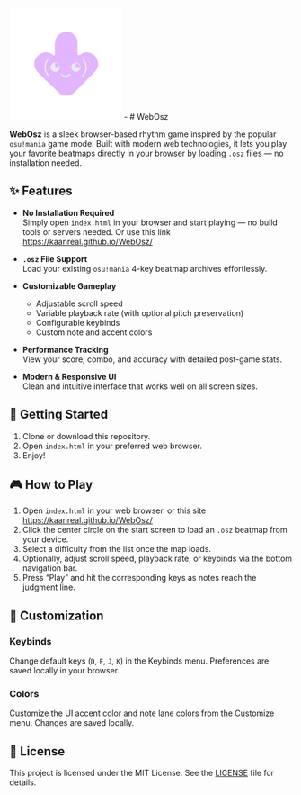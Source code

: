 <img src="assets/logo.png" alt="WebOsz Logo" width="200">   -   # WebOsz


**WebOsz** is a sleek browser-based rhythm game inspired by the popular `osu!mania` game mode. Built with modern web technologies, it lets you play your favorite beatmaps directly in your browser by loading `.osz` files — no installation needed.

## ✨ Features

- **No Installation Required**  
  Simply open `index.html` in your browser and start playing — no build tools or servers needed.
  Or use this link https://kaanreal.github.io/WebOsz/

- **`.osz` File Support**  
  Load your existing `osu!mania` 4-key beatmap archives effortlessly.

- **Customizable Gameplay**  
  - Adjustable scroll speed  
  - Variable playback rate (with optional pitch preservation)  
  - Configurable keybinds  
  - Custom note and accent colors

- **Performance Tracking**  
  View your score, combo, and accuracy with detailed post-game stats.

- **Modern & Responsive UI**  
  Clean and intuitive interface that works well on all screen sizes.

## 🚀 Getting Started

1. Clone or download this repository.  
2. Open `index.html` in your preferred web browser.  
3. Enjoy!

## 🎮 How to Play

1. Open `index.html` in your web browser. or this site https://kaanreal.github.io/WebOsz/ 
2. Click the center circle on the start screen to load an `.osz` beatmap from your device.  
3. Select a difficulty from the list once the map loads.  
4. Optionally, adjust scroll speed, playback rate, or keybinds via the bottom navigation bar.  
5. Press “Play” and hit the corresponding keys as notes reach the judgment line.

## 🔧 Customization


### Keybinds  
Change default keys (`D`, `F`, `J`, `K`) in the Keybinds menu. Preferences are saved locally in your browser.

### Colors  
Customize the UI accent color and note lane colors from the Customize menu. Changes are saved locally.

## 📄 License

This project is licensed under the MIT License. See the [LICENSE](LICENSE) file for details.
